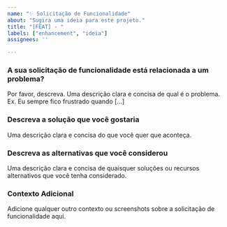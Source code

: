 ```yaml
---
name: "✨ Solicitação de Funcionalidade"
about: "Sugira uma ideia para este projeto."
title: "[FEAT] - "
labels: ["enhancement", "ideia"]
assignees: ''

---
```


### A sua solicitação de funcionalidade está relacionada a um problema?
Por favor, descreva. Uma descrição clara e concisa de qual é o problema. Ex. Eu sempre fico frustrado quando [...]

### Descreva a solução que você gostaria
Uma descrição clara e concisa do que você quer que aconteça.

### Descreva as alternativas que você considerou
Uma descrição clara e concisa de quaisquer soluções ou recursos alternativos que você tenha considerado.

### Contexto Adicional
Adicione qualquer outro contexto ou screenshots sobre a solicitação de funcionalidade aqui.
